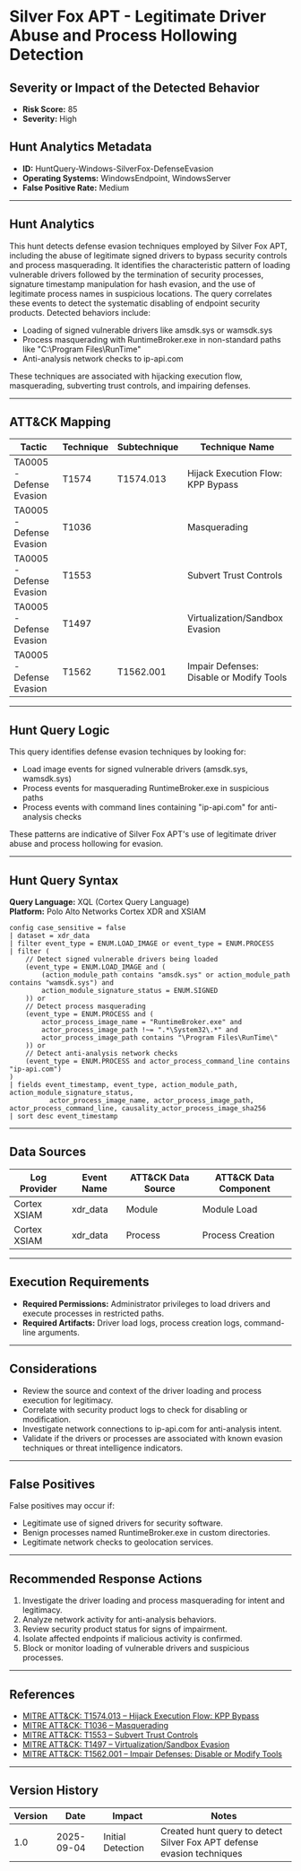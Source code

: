 # Silver Fox APT - Legitimate Driver Abuse and Process Hollowing Detection

## Severity or Impact of the Detected Behavior
- **Risk Score:** 85
- **Severity:** High

## Hunt Analytics Metadata

- **ID:** HuntQuery-Windows-SilverFox-DefenseEvasion
- **Operating Systems:** WindowsEndpoint, WindowsServer
- **False Positive Rate:** Medium

---

## Hunt Analytics

This hunt detects defense evasion techniques employed by Silver Fox APT, including the abuse of legitimate signed drivers to bypass security controls and process masquerading. It identifies the characteristic pattern of loading vulnerable drivers followed by the termination of security processes, signature timestamp manipulation for hash evasion, and the use of legitimate process names in suspicious locations. The query correlates these events to detect the systematic disabling of endpoint security products. Detected behaviors include:

- Loading of signed vulnerable drivers like amsdk.sys or wamsdk.sys
- Process masquerading with RuntimeBroker.exe in non-standard paths like "C:\Program Files\RunTime"
- Anti-analysis network checks to ip-api.com

These techniques are associated with hijacking execution flow, masquerading, subverting trust controls, and impairing defenses.

---

## ATT&CK Mapping

| Tactic                        | Technique   | Subtechnique | Technique Name                                 |
|------------------------------|-------------|--------------|-----------------------------------------------|
| TA0005 - Defense Evasion     | T1574       | T1574.013    | Hijack Execution Flow: KPP Bypass            |
| TA0005 - Defense Evasion     | T1036       |              | Masquerading                                 |
| TA0005 - Defense Evasion     | T1553       |              | Subvert Trust Controls                       |
| TA0005 - Defense Evasion     | T1497       |              | Virtualization/Sandbox Evasion               |
| TA0005 - Defense Evasion     | T1562       | T1562.001    | Impair Defenses: Disable or Modify Tools     |

---

## Hunt Query Logic

This query identifies defense evasion techniques by looking for:

- Load image events for signed vulnerable drivers (amsdk.sys, wamsdk.sys)
- Process events for masquerading RuntimeBroker.exe in suspicious paths
- Process events with command lines containing "ip-api.com" for anti-analysis checks

These patterns are indicative of Silver Fox APT's use of legitimate driver abuse and process hollowing for evasion.

---

## Hunt Query Syntax

**Query Language:** XQL (Cortex Query Language)  
**Platform:** Polo Alto Networks Cortex XDR and XSIAM

```xql
config case_sensitive = false 
| dataset = xdr_data 
| filter event_type = ENUM.LOAD_IMAGE or event_type = ENUM.PROCESS  
| filter (  
    // Detect signed vulnerable drivers being loaded  
    (event_type = ENUM.LOAD_IMAGE and (  
        (action_module_path contains "amsdk.sys" or action_module_path contains "wamsdk.sys") and  
        action_module_signature_status = ENUM.SIGNED  
    )) or  
    // Detect process masquerading  
    (event_type = ENUM.PROCESS and (  
        actor_process_image_name = "RuntimeBroker.exe" and   
        actor_process_image_path !~= ".*\System32\.*" and  
        actor_process_image_path contains "\Program Files\RunTime\"  
    )) or  
    // Detect anti-analysis network checks  
    (event_type = ENUM.PROCESS and actor_process_command_line contains "ip-api.com")  
)  
| fields event_timestamp, event_type, action_module_path, action_module_signature_status,  
          actor_process_image_name, actor_process_image_path, actor_process_command_line, causality_actor_process_image_sha256  
| sort desc event_timestamp 
```

---

## Data Sources

| Log Provider | Event Name       | ATT&CK Data Source  | ATT&CK Data Component  |
|--------------|------------------|---------------------|------------------------|
| Cortex XSIAM|    xdr_data       | Module             | Module Load            |
| Cortex XSIAM|    xdr_data       | Process             | Process Creation       |

---

## Execution Requirements

- **Required Permissions:** Administrator privileges to load drivers and execute processes in restricted paths.
- **Required Artifacts:** Driver load logs, process creation logs, command-line arguments.

---

## Considerations

- Review the source and context of the driver loading and process execution for legitimacy.
- Correlate with security product logs to check for disabling or modification.
- Investigate network connections to ip-api.com for anti-analysis intent.
- Validate if the drivers or processes are associated with known evasion techniques or threat intelligence indicators.

---

## False Positives

False positives may occur if:

- Legitimate use of signed drivers for security software.
- Benign processes named RuntimeBroker.exe in custom directories.
- Legitimate network checks to geolocation services.

---

## Recommended Response Actions

1. Investigate the driver loading and process masquerading for intent and legitimacy.
2. Analyze network activity for anti-analysis behaviors.
3. Review security product status for signs of impairment.
4. Isolate affected endpoints if malicious activity is confirmed.
5. Block or monitor loading of vulnerable drivers and suspicious processes.

---

## References

- [MITRE ATT&CK: T1574.013 – Hijack Execution Flow: KPP Bypass](https://attack.mitre.org/techniques/T1574/013/)
- [MITRE ATT&CK: T1036 – Masquerading](https://attack.mitre.org/techniques/T1036/)
- [MITRE ATT&CK: T1553 – Subvert Trust Controls](https://attack.mitre.org/techniques/T1553/)
- [MITRE ATT&CK: T1497 – Virtualization/Sandbox Evasion](https://attack.mitre.org/techniques/T1497/)
- [MITRE ATT&CK: T1562.001 – Impair Defenses: Disable or Modify Tools](https://attack.mitre.org/techniques/T1562/001/)

---

## Version History

| Version | Date       | Impact            | Notes                                                                                      |
|---------|------------|-------------------|--------------------------------------------------------------------------------------------|
| 1.0     | 2025-09-04 | Initial Detection | Created hunt query to detect Silver Fox APT defense evasion techniques                    |
